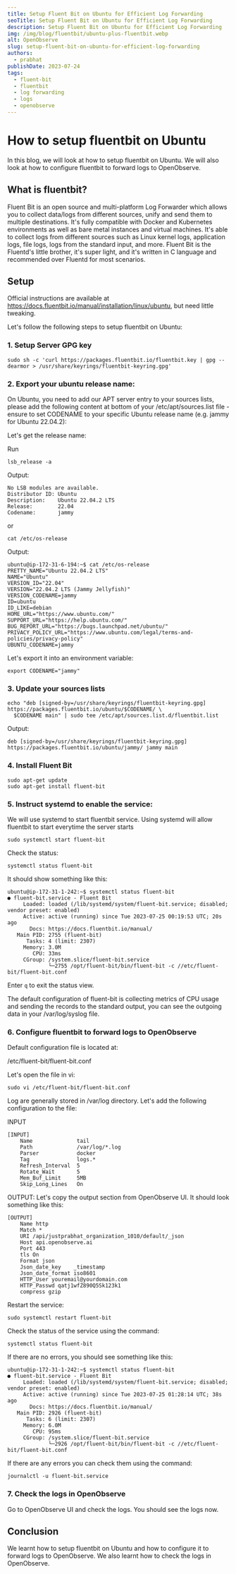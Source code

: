 ```yaml
---
title: Setup Fluent Bit on Ubuntu for Efficient Log Forwarding
seoTitle: Setup Fluent Bit on Ubuntu for Efficient Log Forwarding
description: Setup Fluent Bit on Ubuntu for Efficient Log Forwarding
img: /img/blog/fluentbit/ubuntu-plus-fluentbit.webp
alt: OpenObserve
slug: setup-fluent-bit-on-ubuntu-for-efficient-log-forwarding
authors: 
  - prabhat
publishDate: 2023-07-24
tags:
  - fluent-bit
  - fluentbit
  - log forwarding
  - logs
  - openobserve
---
```


# How to setup fluentbit on Ubuntu

In this blog, we will look at how to setup fluentbit on Ubuntu. We will also look at how to configure fluentbit to forward logs to OpenObserve.

## What is fluentbit?

Fluent Bit is an open source and multi-platform Log Forwarder which allows you to collect data/logs from different sources, unify and send them to multiple destinations. It's fully compatible with Docker and Kubernetes environments as well as bare metal instances and virtual machines. It's able to collect logs from different sources such as Linux kernel logs, application logs, file logs, logs from the standard input, and more. Fluent Bit is the Fluentd's little brother, it's super light, and it's written in C language and recommended over Fluentd for most scenarios.


## Setup

Official instructions are available at https://docs.fluentbit.io/manual/installation/linux/ubuntu, but need little tweaking.

Let's follow the following steps to setup fluentbit on Ubuntu:


### 1. Setup Server GPG key

```shell
sudo sh -c 'curl https://packages.fluentbit.io/fluentbit.key | gpg --dearmor > /usr/share/keyrings/fluentbit-keyring.gpg'
```

### 2. Export your ubuntu release name:

On Ubuntu, you need to add our APT server entry to your sources lists, please add the following content at bottom of your /etc/apt/sources.list file - ensure to set CODENAME to your specific Ubuntu release name (e.g. jammy for Ubuntu 22.04.2):

Let's get the release name:

Run

```shell
lsb_release -a
```

Output:

```shell
No LSB modules are available.
Distributor ID: Ubuntu
Description:    Ubuntu 22.04.2 LTS
Release:        22.04
Codename:       jammy
```

or 

```shell
cat /etc/os-release
```

Output:
```shell
ubuntu@ip-172-31-6-194:~$ cat /etc/os-release
PRETTY_NAME="Ubuntu 22.04.2 LTS"
NAME="Ubuntu"
VERSION_ID="22.04"
VERSION="22.04.2 LTS (Jammy Jellyfish)"
VERSION_CODENAME=jammy
ID=ubuntu
ID_LIKE=debian
HOME_URL="https://www.ubuntu.com/"
SUPPORT_URL="https://help.ubuntu.com/"
BUG_REPORT_URL="https://bugs.launchpad.net/ubuntu/"
PRIVACY_POLICY_URL="https://www.ubuntu.com/legal/terms-and-policies/privacy-policy"
UBUNTU_CODENAME=jammy
```

Let's export it into an environment variable:

```shell
export CODENAME="jammy"
```

### 3. Update your sources lists

```shell
echo "deb [signed-by=/usr/share/keyrings/fluentbit-keyring.gpg] https://packages.fluentbit.io/ubuntu/$CODENAME/ \
  $CODENAME main" | sudo tee /etc/apt/sources.list.d/fluentbit.list
```

Output:

```
deb [signed-by=/usr/share/keyrings/fluentbit-keyring.gpg] https://packages.fluentbit.io/ubuntu/jammy/ jammy main
```

### 4. Install Fluent Bit

```shell
sudo apt-get update
sudo apt-get install fluent-bit
```

### 5.  Instruct systemd to enable the service:

We will use systemd to start fluentbit service. Using systemd will allow fluentbit to start everytime the server starts

```shell
sudo systemctl start fluent-bit
```

Check the status:

```shell
systemctl status fluent-bit
```

It should show something like this:

```shell
ubuntu@ip-172-31-1-242:~$ systemctl status fluent-bit
● fluent-bit.service - Fluent Bit
     Loaded: loaded (/lib/systemd/system/fluent-bit.service; disabled; vendor preset: enabled)
     Active: active (running) since Tue 2023-07-25 00:19:53 UTC; 20s ago
       Docs: https://docs.fluentbit.io/manual/
   Main PID: 2755 (fluent-bit)
      Tasks: 4 (limit: 2307)
     Memory: 3.0M
        CPU: 33ms
     CGroup: /system.slice/fluent-bit.service
             └─2755 /opt/fluent-bit/bin/fluent-bit -c //etc/fluent-bit/fluent-bit.conf

```
Enter `q` to exit the status view.

The default configuration of fluent-bit is collecting metrics of CPU usage and sending the records to the standard output, you can see the outgoing data in your /var/log/syslog file.

### 6. Configure fluentbit to forward logs to OpenObserve

Default configuration file is located at:

/etc/fluent-bit/fluent-bit.conf

Let's open the file in vi:

```shell
sudo vi /etc/fluent-bit/fluent-bit.conf
```

Log are generally stored in /var/log directory. Let's add the following configuration to the file:

INPUT

```shell
[INPUT]
    Name              tail
    Path              /var/log/*.log
    Parser            docker
    Tag               logs.*
    Refresh_Interval  5
    Rotate_Wait       5
    Mem_Buf_Limit     5MB
    Skip_Long_Lines   On
```

OUTPUT: Let's copy the output section from OpenObserve UI. It should look something like this:

```shell
[OUTPUT]
    Name http
    Match *
    URI /api/justprabhat_organization_1010/default/_json
    Host api.openobserve.ai
    Port 443
    tls On
    Format json
    Json_date_key    _timestamp
    Json_date_format iso8601
    HTTP_User youremail@yourdomain.com
    HTTP_Passwd qatj1wfZ890Q5Sk123k1
    compress gzip
```

Restart the service:

```shell
sudo systemctl restart fluent-bit
```

Check the status of the service using the command:

```shell
systemctl status fluent-bit
```

If there are no errors, you should see something like this:

```shell
ubuntu@ip-172-31-1-242:~$ systemctl status fluent-bit
● fluent-bit.service - Fluent Bit
     Loaded: loaded (/lib/systemd/system/fluent-bit.service; disabled; vendor preset: enabled)
     Active: active (running) since Tue 2023-07-25 01:28:14 UTC; 38s ago
       Docs: https://docs.fluentbit.io/manual/
   Main PID: 2926 (fluent-bit)
      Tasks: 6 (limit: 2307)
     Memory: 6.0M
        CPU: 95ms
     CGroup: /system.slice/fluent-bit.service
             └─2926 /opt/fluent-bit/bin/fluent-bit -c //etc/fluent-bit/fluent-bit.conf
```

If there are any errors you can check them using the command:

```shell
journalctl -u fluent-bit.service
```

### 7. Check the logs in OpenObserve

Go to OpenObserve UI and check the logs. You should see the logs now.


## Conclusion

We learnt how to setup fluentbit on Ubuntu and how to configure it to forward logs to OpenObserve. We also learnt how to check the logs in OpenObserve.


